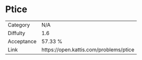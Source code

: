 # Ptice

<table>
    <tr>
        <td>Category</td>
        <td>N/A</td>
    </tr>
    <tr>
        <td>Diffulty</td>
        <td>1.6</td>
    </tr>
    <tr>
        <td>Acceptance</td>
        <td>57.33 %</td>
    </tr>
    <tr>
        <td>Link</td>
        <td>https://open.kattis.com/problems/ptice</td>
    </tr>
</table>